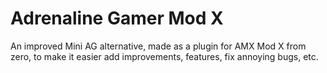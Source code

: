 # Adrenaline Gamer Mod X
An improved Mini AG alternative, made as a plugin for AMX Mod X from zero, to make it easier add improvements, features, fix annoying bugs, etc.
